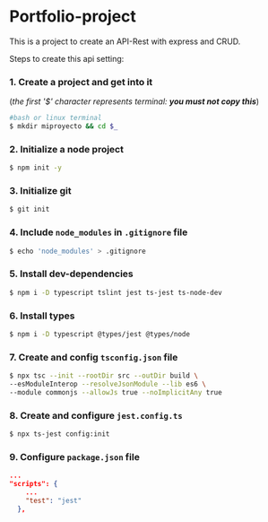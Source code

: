 # Portfolio-project

This is a project to create an API-Rest with express and CRUD.

Steps to create this api setting:


### 1. Create a project and get into it
(_the first '$' character represents terminal: **you must not copy this**_)

```sh
#bash or linux terminal
$ mkdir miproyecto && cd $_
```
### 2. Initialize a node project
```sh
$ npm init -y
```

### 3. Initialize git
```sh
$ git init
```
### 4. Include `node_modules` in `.gitignore` file
```sh
$ echo 'node_modules' > .gitignore
```
### 5. Install dev-dependencies
```sh
$ npm i -D typescript tslint jest ts-jest ts-node-dev
```
### 6. Install types
```sh
$ npm i -D typescript @types/jest @types/node
```

### 7. Create and config `tsconfig.json` file
```sh
$ npx tsc --init --rootDir src --outDir build \
--esModuleInterop --resolveJsonModule --lib es6 \
--module commonjs --allowJs true --noImplicitAny true
```
### 8. Create and configure `jest.config.ts`
```sh
$ npx ts-jest config:init
```

### 9. Configure `package.json` file
```json
...
"scripts": {
    ...
    "test": "jest"
  },